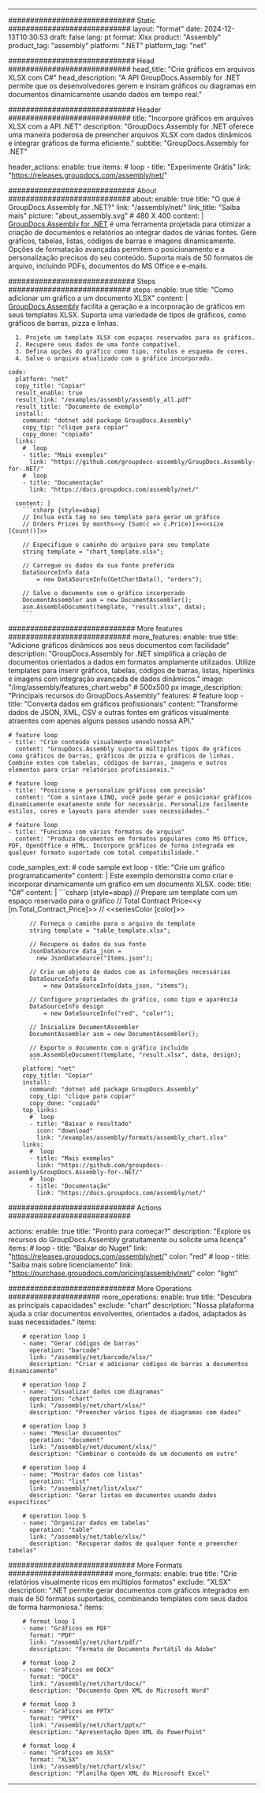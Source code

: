 



---
############################# Static ############################
layout: "format"
date:  2024-12-13T10:30:53
draft: false
lang: pt
format: Xlsx
product: "Assembly"
product_tag: "assembly"
platform: ".NET"
platform_tag: "net"

############################# Head ############################
head_title: "Crie gráficos em arquivos XLSX com C#"
head_description: "A API GroupDocs.Assembly for .NET permite que os desenvolvedores gerem e insiram gráficos ou diagramas em documentos dinamicamente usando dados em tempo real."

############################# Header ############################
title: "Incorpore gráficos em arquivos XLSX com a API .NET" 
description: "GroupDocs.Assembly for .NET oferece uma maneira poderosa de preencher arquivos XLSX com dados dinâmicos e integrar gráficos de forma eficiente."
subtitle: "GroupDocs.Assembly for .NET" 

header_actions:
  enable: true
  items:
    #  loop
    - title: "Experimente Grátis"
      link: "https://releases.groupdocs.com/assembly/net/"
      
############################# About ############################
about:
    enable: true
    title: "O que é GroupDocs.Assembly for .NET?"
    link: "/assembly/net/"
    link_title: "Saiba mais"
    picture: "about_assembly.svg" # 480 X 400
    content: |
       [GroupDocs.Assembly for .NET](/assembly/net/) é uma ferramenta projetada para otimizar a criação de documentos e relatórios ao integrar dados de várias fontes. Gere gráficos, tabelas, listas, códigos de barras e imagens dinamicamente. Opções de formatação avançadas permitem o posicionamento e a personalização precisos do seu conteúdo. Suporta mais de 50 formatos de arquivo, incluindo PDFs, documentos do MS Office e e-mails.

############################# Steps ############################
steps:
    enable: true
    title: "Como adicionar um gráfico a um documento XLSX"
    content: |
      [GroupDocs.Assembly](/assembly/net/) facilita a geração e a incorporação de gráficos em seus templates XLSX. Suporta uma variedade de tipos de gráficos, como gráficos de barras, pizza e linhas.
      
      1. Projete um template XLSX com espaços reservados para os gráficos.
      2. Recupere seus dados de uma fonte compatível.
      3. Defina opções do gráfico como tipo, rótulos e esquema de cores.
      4. Salve o arquivo atualizado com o gráfico incorporado.
   
    code:
      platform: "net"
      copy_title: "Copiar"
      result_enable: true
      result_link: "/examples/assembly/assembly_all.pdf"
      result_title: "Documento de exemplo"
      install:
        command: "dotnet add package GroupDocs.Assembly"
        copy_tip: "clique para copiar"
        copy_done: "copiado"
      links:
        #  loop
        - title: "Mais exemplos"
          link: "https://github.com/groupdocs-assembly/GroupDocs.Assembly-for-.NET/"
        #  loop
        - title: "Documentação"
          link: "https://docs.groupdocs.com/assembly/net/"
          
      content: |
        ```csharp {style=abap}
        // Inclua esta tag no seu template para gerar um gráfico
        // Orders Prices by months<<y [Sum(c => c.Price)]>><<size [Count()]>>

        // Especifique o caminho do arquivo para seu template
        string template = "chart_template.xlsx";

        // Carregue os dados da sua fonte preferida
        DataSourceInfo data 
            = new DataSourceInfo(GetChartData(), "orders");

        // Salve o documento com o gráfico incorporado
        DocumentAssembler asm = new DocumentAssembler();
        asm.AssembleDocument(template, "result.xlsx", data);
        ```            

############################# More features ############################
more_features:
  enable: true
  title: "Adicione gráficos dinâmicos aos seus documentos com facilidade"
  description: "GroupDocs.Assembly for .NET simplifica a criação de documentos orientados a dados em formatos amplamente utilizados. Utilize templates para inserir gráficos, tabelas, códigos de barras, listas, hiperlinks e imagens com integração avançada de dados dinâmicos."
  image: "/img/assembly/features_chart.webp" # 500x500 px
  image_description: "Principais recursos do GroupDocs.Assembly"
  features:
    # feature loop
    - title: "Converta dados em gráficos profissionais"
      content: "Transforme dados de JSON, XML, CSV e outras fontes em gráficos visualmente atraentes com apenas alguns passos usando nossa API."

    # feature loop
    - title: "Crie conteúdo visualmente envolvente"
      content: "GroupDocs.Assembly suporta múltiplos tipos de gráficos como gráficos de barras, gráficos de pizza e gráficos de linhas. Combine estes com tabelas, códigos de barras, imagens e outros elementos para criar relatórios profissionais."

    # feature loop
    - title: "Posicione e personalize gráficos com precisão"
      content: "Com a sintaxe LINQ, você pode gerar e posicionar gráficos dinamicamente exatamente onde for necessário. Personalize facilmente estilos, cores e layouts para atender suas necessidades."

    # feature loop
    - title: "Funciona com vários formatos de arquivo"
      content: "Produza documentos em formatos populares como MS Office, PDF, OpenOffice e HTML. Incorpore gráficos de forma integrada em qualquer formato suportado com total compatibilidade."
      
  code_samples_ext:
    # code sample ext loop
    - title: "Crie um gráfico programaticamente"
      content: |
        Este exemplo demonstra como criar e incorporar dinamicamente um gráfico em um documento XLSX.
      code:
        title: "C#"
        content: |
          ```csharp {style=abap}
          // Prepare um template com um espaço reservado para o gráfico
          // Total Contract Price<<y [m.Total_Contract_Price]>>
          // <<seriesColor [color]>>

          // Forneça o caminho para o arquivo do template
          string template = "table_template.xlsx";

          // Recupere os dados da sua fonte
          JsonDataSource data_json = 
            new JsonDataSource("Items.json");

          // Crie um objeto de dados com as informações necessárias
          DataSourceInfo data 
              = new DataSourceInfo(data_json, "items");

          // Configure propriedades do gráfico, como tipo e aparência
          DataSourceInfo design 
              = new DataSourceInfo("red", "color");

          // Inicialize DocumentAssembler
          DocumentAssembler asm = new DocumentAssembler();

          // Exporte o documento com o gráfico incluído
          asm.AssembleDocument(template, "result.xlsx", data, design);
          ```
        platform: "net"
        copy_title: "Copiar"
        install:
          command: "dotnet add package GroupDocs.Assembly"
          copy_tip: "clique para copiar"
          copy_done: "copiado"
        top_links:
          #  loop
          - title: "Baixar o resultado"
            icon: "download"
            link: "/examples/assembly/formats/assembly_chart.xlsx"
        links:
          #  loop
          - title: "Mais exemplos"
            link: "https://github.com/groupdocs-assembly/GroupDocs.Assembly-for-.NET/"
          #  loop
          - title: "Documentação"
            link: "https://docs.groupdocs.com/assembly/net/"
            

            


############################# Actions ############################

actions:
  enable: true
  title: "Pronto para começar?"
  description: "Explore os recursos do GroupDocs.Assembly gratuitamente ou solicite uma licença"
  items:
    #  loop
    - title: "Baixar do Nuget"
      link: "https://releases.groupdocs.com/assembly/net/"
      color: "red"
        #  loop
    - title: "Saiba mais sobre licenciamento"
      link: "https://purchase.groupdocs.com/pricing/assembly/net/"
      color: "light"


############################# More Operations #####################
more_operations:
    enable: true
    title: "Descubra as principais capacidades"
    exclude: "chart"
    description: "Nossa plataforma ajuda a criar documentos envolventes, orientados a dados, adaptados às suas necessidades."
    items: 
          
        # operation loop 1
        - name: "Gerar códigos de barras"
          operation: "barcode"
          link: "/assembly/net/barcode/xlsx/"
          description: "Criar e adicionar códigos de barras a documentos dinamicamente"

        # operation loop 2
        - name: "Visualizar dados com diagramas"
          operation: "chart"
          link: "/assembly/net/chart/xlsx/"
          description: "Preencher vários tipos de diagramas com dados"

        # operation loop 3
        - name: "Mesclar documentos"
          operation: "document"
          link: "/assembly/net/document/xlsx/"
          description: "Combinar o conteúdo de um documento em outro"

        # operation loop 4
        - name: "Mostrar dados com listas"
          operation: "list"
          link: "/assembly/net/list/xlsx/"
          description: "Gerar listas em documentos usando dados específicos"

        # operation loop 5
        - name: "Organizar dados em tabelas"
          operation: "table"
          link: "/assembly/net/table/xlsx/"
          description: "Recuperar dados de qualquer fonte e preencher tabelas"
         
          
############################# More Formats ########################
more_formats:
    enable: true
    title: "Crie relatórios visualmente ricos em múltiplos formatos"
    exclude: "XLSX"
    description: ".NET permite gerar documentos com gráficos integrados em mais de 50 formatos suportados, combinando templates com seus dados de forma harmoniosa."
    items: 
          
        # format loop 1
        - name: "Gráficos em PDF"
          format: "PDF"
          link: "/assembly/net/chart/pdf/"
          description: "Formato de Documento Portátil da Adobe"
          
        # format loop 2
        - name: "Gráficos em DOCX"
          format: "DOCX"
          link: "/assembly/net/chart/docx/"
          description: "Documento Open XML do Microsoft Word"
          
        # format loop 3
        - name: "Gráficos em PPTX"
          format: "PPTX"
          link: "/assembly/net/chart/pptx/"
          description: "Apresentação Open XML do PowerPoint"
          
        # format loop 4
        - name: "Gráficos em XLSX"
          format: "XLSX"
          link: "/assembly/net/chart/xlsx/"
          description: "Planilha Open XML do Microsoft Excel"


          

---